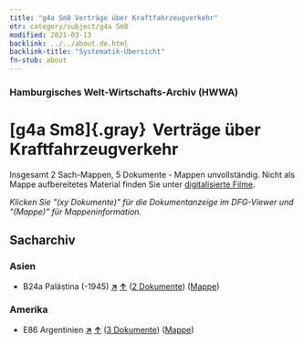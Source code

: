 ```yaml
---
title: "g4a Sm8 Verträge über Kraftfahrzeugverkehr"
etr: category/subject/g4a Sm8
modified: 2021-03-13
backlink: ../../about.de.html
backlink-title: "Systematik-Übersicht"
fn-stub: about
---
```


### Hamburgisches Welt-Wirtschafts-Archiv (HWWA)
# [g4a Sm8]{.gray}&#8201; Verträge über Kraftfahrzeugverkehr&#160; 




Insgesamt 2 Sach-Mappen, 5 Dokumente - Mappen unvollständig.
Nicht als Mappe aufbereitetes Material finden Sie unter [digitalisierte Filme](/film/h1_sh).

_Klicken Sie "(xy Dokumente)" für die Dokumentanzeige im DFG-Viewer und "(Mappe)" für Mappeninformation._

## Sacharchiv




### Asien

- B24a Palästina (-1945) [**&nearr;**](../../../geo/i/141115/about.de.html "Palästina (-1945) (alle Mappen)") [**&uarr;**](../../../geo/about.de.html#B24a "Ländersystematik") (<a href="https://pm20.zbw.eu/dfgview/sh/141115,144539" title="über: Palästina (-1945) : Verträge über Kraftfahrzeugverkehr" target="_blank">2 Dokumente</a>) ([Mappe](../../../../folder/sh/1411xx/141115/1445xx/144539/about.de.html))

### Amerika

- E86 Argentinien [**&nearr;**](../../../geo/i/141692/about.de.html "Argentinien (alle Mappen)") [**&uarr;**](../../../geo/about.de.html#E86 "Ländersystematik") (<a href="https://pm20.zbw.eu/dfgview/sh/141692,144539" title="über: Argentinien : Verträge über Kraftfahrzeugverkehr" target="_blank">3 Dokumente</a>) ([Mappe](../../../../folder/sh/1416xx/141692/1445xx/144539/about.de.html))


